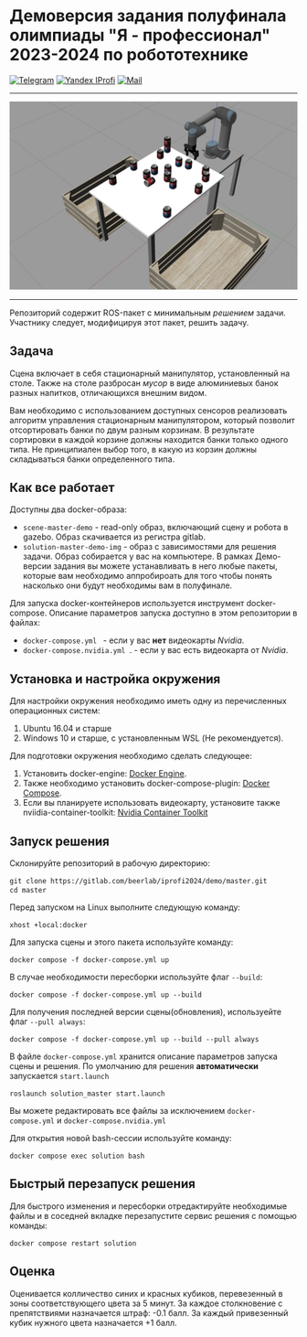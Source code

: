 # Демоверсия задания полуфинала олимпиады "Я - профессионал" 2023-2024 по робототехнике
[![Telegram](https://img.shields.io/badge/Telegram-2CA5E0?style=for-the-badge&logo=telegram&logoColor=white)](https://t.me/iprofirobots)    [![Yandex IProfi](https://img.shields.io/badge/yandex-%23FF0000.svg?&style=for-the-badge&logo=yandex&logoColor=white)](https://yandex.ru/profi/profile/?page=contests)  [![Mail](https://custom-icon-badges.demolab.com/badge/-iprofi.robotics@yandex.ru-red?style=for-the-badge&logo=mention&logoColor=white)](mailto:iprofi.robotics@yandex.ru)

---
![scene pic](docs/figures/scene_view.png)

---

Репозиторий содержит ROS-пакет с минимальным *решением* задачи. Участнику следует, модифицируя этот пакет, решить задачу.

## Задача

Сцена включает в себя стационарный манипулятор, установленный на столе. Также на столе разбросан _мусор_ в виде алюминиевых банок разных напитков, отличающихся внешним видом.

Вам необходимо с использованием доступных сенсоров реализовать алгоритм управления стационарным манипулятором, который позволит отсортировать банки по двум разным корзинам. В результате сортировки в каждой корзине должны находится банки только одного типа. Не принципиален выбор того, в какую из корзин должны складываться банки определенного типа.


## Как все работает

Доступны два docker-образа:

- `scene-master-demo` - read-only образ, включающий сцену и робота в gazebo. Образ скачивается из регистра gitlab.
- `solution-master-demo-img` - образ с зависимостями для решения задачи. Образ собирается у вас на компьютере. В рамках Демо-версии задания вы можете устанавливать в него любые пакеты, которые вам необходимо аппробироать для того чтобы понять насколько они будут необходимы вам в полуфинале.

Для запуска docker-контейнеров используется инструмент docker-compose. Описание параметров запуска доступно в этом репозитории в файлах:

- `docker-compose.yml ` - если у вас **нет** видеокарты *Nvidia*.
- `docker-compose.nvidia.yml `. - если у вас есть видеокарта от *Nvidia*.


## Установка и настройка окружения
Для настройки окружения необходимо иметь одну из перечисленных операционных систем:
1. Ubuntu 16.04 и старше
2. Windows 10 и старше, с установленным WSL (Не рекомендуется).

Для подготовки окружения необходимо сделать следующее:
1. Установить docker-engine: [Docker Engine](https://docs.docker.com/engine/install/ubuntu/).  
2. Также необходимо установить docker-compose-plugin: [Docker Compose](https://docs.docker.com/compose/install/linux/).  
3. Если вы планируете использовать видеокарту, установите также nviidia-container-toolkit: [Nvidia Container Toolkit](https://docs.nvidia.com/datacenter/cloud-native/container-toolkit/install-guide.html)


## Запуск решения
Склонируйте репозиторий в рабочую директорию:

    git clone https://gitlab.com/beerlab/iprofi2024/demo/master.git
    cd master

Перед запуском на Linux выполните следующую команду:

    xhost +local:docker

Для запуска сцены и этого пакета используйте команду:

    docker compose -f docker-compose.yml up

В случае необходимости пересборки используйте флаг `--build`:

    docker compose -f docker-compose.yml up --build

Для получения последней версии сцены(обновления), используейте флаг `--pull always`:

    docker compose -f docker-compose.yml up --build --pull always


В файле `docker-compose.yml` хранится описание параметров запуска сцены и решения. По умолчанию для решения **автоматически** запускается `start.launch`

    roslaunch solution_master start.launch

Вы можете редактировать все файлы за исключением `docker-compose.yml` и `docker-compose.nvidia.yml`

Для открытия новой bash-сессии используйте команду:

    docker compose exec solution bash

## Быстрый перезапуск решения
Для быстрого изменения и пересборки отредактируйте необходимые файлы и в соседней вкладке перезапустите сервис решения с помощью команды:

    docker compose restart solution



## Оценка

Оценивается колличество синих и красных кубиков, перевезенный в зоны соответствующего цвета за 5 минут. За каждое столкновение с препятствиями назначается штраф: -0.1 балл. За каждый привезенный кубик нужного цвета назначается +1 балл.

